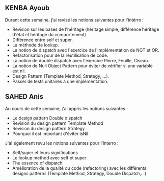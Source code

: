 ## KENBA Ayoub 
Durant cette semaine, j'ai revisé les notions suivantes pour l'intérro : 
<ul>
  <li>Revision sur les bases de l'héritage (héritage simple, différence héritage d'état et héritage du comportement)</li>
  <li> Différence entre self et super. </li>
  <li> La méthode de lookup.</li>
  <li> La notion de dispatch avec l'exercice de l'implémentation de NOT et OR.</li>
  <li> Refactorisation pour de la réutilisation de code.</li>
  <li> La notion de double dispatch avec l'exercice Pierre, Feuille, Ciseau.</li>
  <li> La notion de Null Object Pattern pour éviter de vérifier si une variable est nil. </li>
  <li> Design Pattern (Template Method, Strategy, ...).</li>
  <li> Passer de tests unitaires à une implémentation. </li>
</ul>

## SAHED Anis 
Au cours de cette semaine, j'ai appris les notions suivantes : 
<ul>
  <li>Le design pattern Double dispatch</li>
  <li>Revision du design pattern Template Method</li>
  <li>Revision du design pattern Strategy</li>
  <li>Pourquoi il est important d'éviter isNil</li>
</ul>

J'ai également revu les notions suivantes pour l'interro :
<ul>
  <li>Self/super et leurs significations</li>
  <li>Le lookup method avec self et super</li>
  <li>The essence of dispatch</li>
  <li>Amélioration de la qualité du code (refactoring) avec les différents designs patterns (Template Method, Strategy, Double Dispatch,...)</li>
</ul>